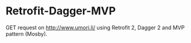 # Retrofit-Dagger-MVP

GET request on http://www.umori.li/ using Retrofit 2, Dagger 2 and MVP pattern (Mosby).
